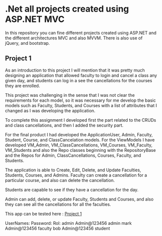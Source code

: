 <h1>.Net all projects created using ASP.NET MVC</h1>

In this repository you can fine different projects created using ASP.NET and the different architectures MVC 
and also MVVM. There is also use of jQuery, and bootstrap. 

<h2>Project 1</h2>

As an introduction to this project I will mention that it was pretty much designing an application that allowed faculty to login and cancel a class any given day, and students can log in a see the cancellations for the courses they are enrolled.

This project was challenging in the sense that I was not clear the requirements for each model, so it was necessary for me develop the basic models such as Faculty, Students, and Courses with a list of attributes that I changed as I was developing the application.

To complete this assignment I developed first the part related to the CRUDs and class cancellations, and then I added the security part.

For the final product I had developed the ApplicationUser, Admin, Faculty, Student, Course, and ClassCancelation models.
For the ViewModels I have developed VM_Admin, VM_ClassCancellations, VM_Courses, VM_Faculty,  VM_Students and also the Repo classes beginning with the RepositoryBase and the Repos for Admin, ClassCancellations, Courses, Faculty, and Students.

The application is able to Create, Edit, Delete, and Update Faculties, Students, Courses, and Admins.  Faculty can create a cancellation for a particular course, and also can delete the cancellation.

Students are capable to see if they have a cancellation for the day. 

Admin can add, delete, or update Faculty, Students and Courses, and also they can see all the cancellations for all the faculties. 

This app can be tested here : <a href=http://testapp31.azurewebsites.net/>Project 1</a>

UserNames:                  Password:               Rol:
admin                       Admin@123456            admin
mark                        Admin@123456            faculty
bob                         Admin@123456            student


